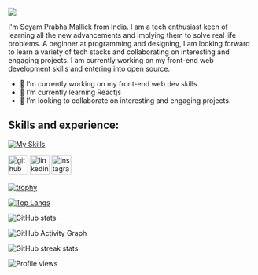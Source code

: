 ![](https://i.postimg.cc/wTzGnNw4/github-header-image-6.png)

I'm Soyam Prabha Mallick from India. I am a tech enthusiast keen of learning all the new advancements and implying them to solve real life problems. A beginner at programming and designing, I am looking forward to learn a variety of tech stacks and collaborating on interesting and engaging projects. I am currently working on my front-end web development skills and entering into open source. 

- 🔭 I’m currently working on my front-end web dev skills 
- 🌱 I’m currently learning Reactjs 
- 👯 I’m looking to collaborate on interesting and engaging projects. 

## Skills and experience:  


[![My Skills](https://skillicons.dev/icons?i=js,html,css,react,figma&theme=light)](https://skillicons.dev)


[<img src='https://cdn.jsdelivr.net/npm/simple-icons@3.0.1/icons/github.svg' alt='github' height='40'>](https://github.com/https://github.com/Soyamprabha)  [<img src='https://cdn.jsdelivr.net/npm/simple-icons@3.0.1/icons/linkedin.svg' alt='linkedin' height='40'>](https://www.linkedin.com/in/https://www.linkedin.com/in/soyam-prabha-mallick-54119b233/)  [<img src='https://cdn.jsdelivr.net/npm/simple-icons@3.0.1/icons/instagram.svg' alt='instagram' height='40'>](https://www.instagram.com/https://instagram.com/_.soyam.prabha._?igshid=OTk0YzhjMDVlZA==/)  

[![trophy](https://github-profile-trophy.vercel.app/?username=https://github.com/Soyamprabha)](https://github.com/ryo-ma/github-profile-trophy)

[![Top Langs](https://github-readme-stats.vercel.app/api/top-langs/?username=https://github.com/Soyamprabha)](https://github.com/anuraghazra/github-readme-stats)

![GitHub stats](https://github-readme-stats.vercel.app/api?username=https://github.com/Soyamprabha&show_icons=true)  

![GitHub Activity Graph](https://activity-graph.herokuapp.com/graph?username=https://github.com/Soyamprabha)  

![GitHub streak stats](https://streak-stats.demolab.com/?user=https://github.com/Soyamprabha)  

![Profile views](https://gpvc.arturio.dev/https://github.com/Soyamprabha)  
